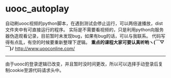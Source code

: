 # uooc_autoplay

自动刷uooc视频的python脚本，在遇到测试会停止运行，可以两倍速播放，dist文件夹中有可直接运行的程序。
实际是不需要看视频的，只是利用python向服务器伪造观看记录，目前暂时未发现bug，如果有bug的话，可以与我联系。
代码写得有点乱，有空的时候要重新整理下逻辑。
**重点的课程大家可要认真听哟ヽ(￣▽￣)ﾉ**
http://www.uooconline.com/

----
由于uooc的登录逻辑已改变，并且暂时没时间更改，所以可以选择手动登录后复制cookie至源代码请求头中。
